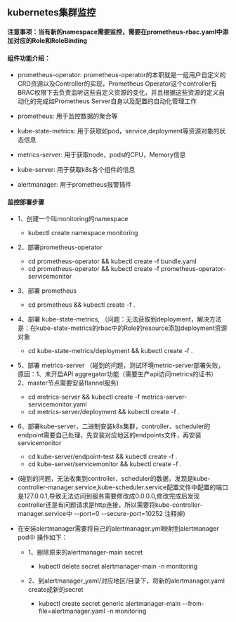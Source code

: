 ## kubernetes集群监控

#### 注意事项：当有新的namespace需要监控，需要在prometheus-rbac.yaml中添加对应的Role和RoleBinding

#### 组件功能介绍：

* prometheus-operator: prometheus-operator的本职就是一组用户自定义的CRD资源以及Controller的实现，Prometheus Operator这个controller有BRAC权限下去负责监听这些自定义资源的变化，并且根据这些资源的定义自动化的完成如Prometheus Server自身以及配置的自动化管理工作

* prometheus: 用于监控数据的聚合等

* kube-state-metrics: 用于获取如pod，service,deployment等资源对象的状态信息

* metrics-server: 用于获取node，pods的CPU，Memory信息

* kube-server: 用于获取k8s各个组件的信息

* alertmanager: 用于prometheus报警插件

#### 监控部署步骤

* 1、创建一个叫monitoring的namespace
  * kubectl create namespace monitoring

* 2、部署prometheus-operator
  * cd prometheus-operator && kubectl create -f bundle.yaml
  * cd prometheus-operator && kubectl create -f prometheus-operator-servicemonitor

* 3、部署 prometheus
  * cd prometheus && kubectl create -f .

* 4、部署 kube-state-metrics, （问题：无法获取到deployment，解决方法是：在kube-state-metrics的rbac中的Role的resource添加deployment资源对象
  * cd kube-state-metrics/deployment && kubectl create -f .

* 5、部署 metrics-server （碰到的问题，测试环境metric-server部署失败，原因：1、未开启API aggregator功能（需要生产api访问metrics的证书） 2、master节点需要安装flannel服务)
  * cd metrics-server && kubectl create -f metrics-server-servicemonitor.yaml
  * cd metrics-server/deployment && kubectl create -f .

* 6、部署kube-server，二进制安装k8s集群，controller、scheduler的endpoint需要自己处理，先安装对应地区的endpoints文件，再安装servicemonitor
  * cd kube-server/endpoint-test && kubectl create -f .
  * cd kube-server/servicemonitor && kubectl create -f .

* (碰到的问题，无法收集到controller、scheduler的数据，发现是kube-controller-manager.service,kube-scheduler.service配置文件中配置的端口是127.0.0.1,导致无法访问到服务需要修改成0.0.0.0,修改完成后发现 controller还是有问题请求是http连接，所以需要将kube-controller-manager.service中 --port=0 --secure-port=10252 注释掉)

* 在安装alertmanager需要将自己的alertmanager.yml映射到alertmanager pod中 操作如下：
  * 1、删除原来的alertmanager-main secret          
    * kubectl delete secret alertmanager-main -n monitoring   

  * 2、到alertmanager_yaml/对应地区/目录下，将新的alertmanager.yaml create成新的secret  
    * kubectl create secret generic alertmanager-main --from-file=alertmanager.yaml -n monitoring
